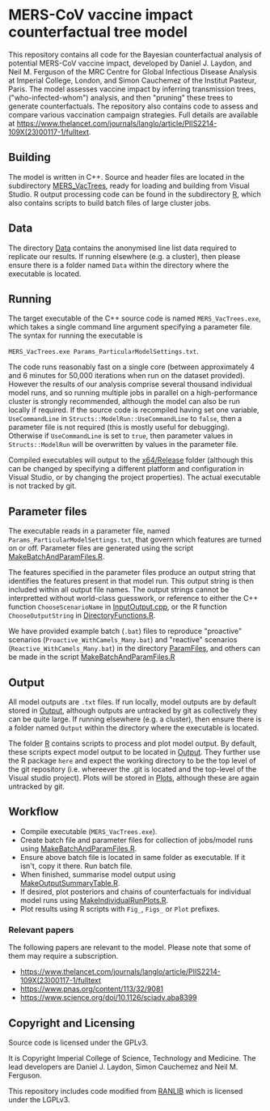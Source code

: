 # MERS-CoV vaccine impact counterfactual tree model

This repository contains all code for the Bayesian counterfactual analysis of 
potential MERS-CoV vaccine impact, 
developed by Daniel J. Laydon, and Neil M. Ferguson of the MRC Centre
for Global Infectious Disease Analysis at Imperial College, London, and Simon Cauchemez of the Institut Pasteur, Paris. 
The model assesses vaccine impact by inferring transmission trees, 
("who-infected-whom") analysis, and then "pruning" these trees to generate counterfactuals. 
The repository also contains code to assess and compare various vaccination campaign strategies.
Full details are available at <https://www.thelancet.com/journals/langlo/article/PIIS2214-109X(23)00117-1/fulltext>.


## Building

The model is written in C++. 
Source and header files are located in the subdirectory [MERS_VacTrees](./MERS_VacTrees), 
ready for loading and building from Visual Studio. R output processing code can be found in the 
subdirectory [R](./R), which also contains scripts to build batch files of large cluster jobs. 

## Data

The directory [Data](./Data) contains the anonymised line list data required to replicate our results.
If running elsewhere (e.g. a cluster), then please ensure there is a folder named `Data` within the directory
where the executable is located. 

## Running

The target executable of the C++ source code is named `MERS_VacTrees.exe`, which takes a single 
command line argument specifying a parameter file. The syntax for running the executable is 

`MERS_VacTrees.exe Params_ParticularModelSettings.txt`. 

The code runs reasonably fast on a single core (between approximately 4 and 6 minutes 
for 50,000 iterations when run on the dataset provided). 
However the results of our analysis comprise several thousand 
individual model runs, and so running multiple jobs in parallel on a high-performance cluster is strongly recommended, although
 the model can also be run locally if required. 
If the source code is recompiled having 
set one variable, `UseCommandLine` in `Structs::ModelRun::UseCommandLine` to `false`, then a parameter file is not 
required (this is mostly useful for debugging). Otherwise if `UseCommandLine` is set to `true`, then 
parameter values in `Structs::ModelRun` will be overwritten by values in the parameter file.

Compiled executables will output to the [x64/Release](./x64/Release) folder 
(although this can be changed by specifying a different platform and configuration in Visual Studio, 
or by changing the project properties). The actual executable is not tracked by git.
 
## Parameter files

The executable reads in a parameter file, named `Params_ParticularModelSettings.txt`, 
that govern which features are turned on or off.
Parameter files are generated using the script [MakeBatchAndParamFiles.R](./R/MakeBatchAndParamFiles.R).

The features specified in the parameter files 
produce an output string that identifies the features present in that model run. 
This output string is then included within all output file names. 
The output strings cannot be interpretted without world-class guesswork, or reference to either the C++ function 
`ChooseScenarioName` in [InputOutput.cpp](./MERS_VacTrees/InputOutput.cpp), 
or the R function `ChooseOutputString` in [DirectoryFunctions.R](./R/DirectoryFunctions.R).

We have provided example batch (`.bat`) files to reproduce "proactive" scenarios (`Proactive_WithCamels_Many.bat`)
and "reactive" scenarios (`Reactive_WithCamels_Many.bat`) in the directory [ParamFiles](./ParamFiles), and others can 
be made in the script [MakeBatchAndParamFiles.R](./R/MakeBatchAndParamFiles.R)

## Output

All model outputs are `.txt` files. 
If run locally, model outputs are by default stored in 
[Output](./Output), although outputs are untracked by git as collectively
they can be quite large. If running elsewhere (e.g. a cluster), then ensure there is a folder named `Output` within the directory
where the executable is located.

The folder [R](./R) contains scripts to process and plot model output. By default, these scripts
expect model output to be located in [Output](./Output). 
They further use the R package `here` and expect the working
directory to be the top level of the git repository 
(i.e. whereever the .git is located and the top-level of the Visual studio project).
Plots will be stored in [Plots](./Plots), although these are again untracked by git.

## Workflow

- Compile executable (`MERS_VacTrees.exe`).
- Create batch file and parameter files for collection of jobs/model runs using [MakeBatchAndParamFiles.R](./R/MakeBatchAndParamFiles.R).
- Ensure above batch file is located in same folder as executable. If it isn't, copy it there. Run batch file.
- When finished, summarise model output using [MakeOutputSummaryTable.R](./R/MakeOutputSummaryTable.R).
- If desired, plot posteriors and chains of counterfactuals for individual model runs using [MakeIndividualRunPlots.R](./RMakeIndividualRunPlots.R).
- Plot results using R scripts with `Fig_`, `Figs_` or `Plot` prefixes.

### Relevant papers

The following papers are relevant to the model. Please note that some of them
may require a subscription.

- <https://www.thelancet.com/journals/langlo/article/PIIS2214-109X(23)00117-1/fulltext>
- <https://www.pnas.org/content/113/32/9081>
- <https://www.science.org/doi/10.1126/sciadv.aba8399>

## Copyright and Licensing

Source code is licensed under the GPLv3.

It is Copyright Imperial College of Science, Technology and Medicine. The
lead developers are Daniel J. Laydon, Simon Cauchemez and Neil M. Ferguson. 

This repository includes code modified from
[RANLIB](https://people.sc.fsu.edu/~jburkardt/c_src/ranlib/ranlib.html) which
is licensed under the LGPLv3.


